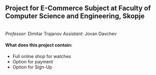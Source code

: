 <h2>
  <b>Project for E-Commerce Subject at Faculty of Computer Science and Engineering, Skopje</b>
</h2></br>
<i>Professor</i>: Dimitar Trajanov
<i>Assistant</i>: Jovan Davchev

<h4>What does this project contain:</h4>
<ul> 
  <li>Full online shop for watches</li>
  <li>Option for payment</li>
  <li>Option for Sign-Up</li>
  </ul>
